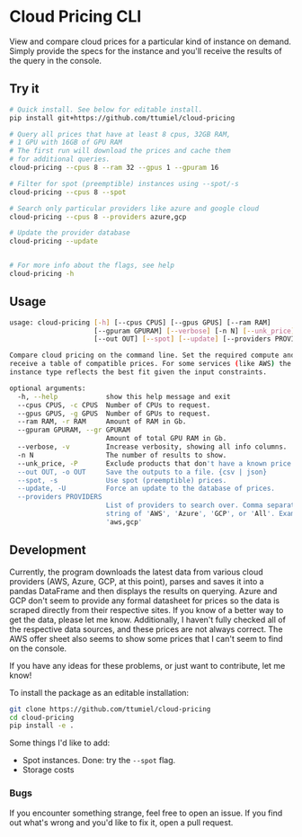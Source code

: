 # Cloud Pricing CLI

View and compare cloud prices for a particular kind of instance on demand. Simply provide the specs for the instance and you'll receive the results of the query in the console.


## Try it

```bash
# Quick install. See below for editable install.
pip install git+https://github.com/ttumiel/cloud-pricing

# Query all prices that have at least 8 cpus, 32GB RAM,
# 1 GPU with 16GB of GPU RAM
# The first run will download the prices and cache them
# for additional queries.
cloud-pricing --cpus 8 --ram 32 --gpus 1 --gpuram 16

# Filter for spot (preemptible) instances using --spot/-s
cloud-pricing --cpus 8 --spot

# Search only particular providers like azure and google cloud
cloud-pricing --cpus 8 --providers azure,gcp

# Update the provider database
cloud-pricing --update


# For more info about the flags, see help
cloud-pricing -h
```

## Usage

```sh
usage: cloud-pricing [-h] [--cpus CPUS] [--gpus GPUS] [--ram RAM]
                     [--gpuram GPURAM] [--verbose] [-n N] [--unk_price]
                     [--out OUT] [--spot] [--update] [--providers PROVIDERS]

Compare cloud pricing on the command line. Set the required compute and
receive a table of compatible prices. For some services (like AWS) the
instance type reflects the best fit given the input constraints.

optional arguments:
  -h, --help            show this help message and exit
  --cpus CPUS, -c CPUS  Number of CPUs to request.
  --gpus GPUS, -g GPUS  Number of GPUs to request.
  --ram RAM, -r RAM     Amount of RAM in Gb.
  --gpuram GPURAM, --gr GPURAM
                        Amount of total GPU RAM in Gb.
  --verbose, -v         Increase verbosity, showing all info columns.
  -n N                  The number of results to show.
  --unk_price, -P       Exclude products that don't have a known price.
  --out OUT, -o OUT     Save the outputs to a file. {csv | json}
  --spot, -s            Use spot (preemptible) prices.
  --update, -U          Force an update to the database of prices.
  --providers PROVIDERS
                        List of providers to search over. Comma separated
                        string of 'AWS', 'Azure', 'GCP', or 'All'. Example:
                        'aws,gcp'

```

## Development

Currently, the program downloads the latest data from various cloud providers (AWS, Azure, GCP, at this point), parses and saves it into a pandas DataFrame and then displays the results on querying. Azure and GCP don't seem to provide any formal datasheet for prices so the data is scraped directly from their respective sites. If you know of a better way to get the data, please let me know. Additionally, I haven't fully checked all of the respective data sources, and these prices are not always correct. The AWS offer sheet also seems to show some prices that I can't seem to find on the console.

If you have any ideas for these problems, or just want to contribute, let me know!

To install the package as an editable installation:

```bash
git clone https://github.com/ttumiel/cloud-pricing
cd cloud-pricing
pip install -e .
```

Some things I'd like to add:
- Spot instances. Done: try the `--spot` flag.
- Storage costs

### Bugs

If you encounter something strange, feel free to open an issue. If you find out what's wrong and you'd like to fix it, open a pull request.

